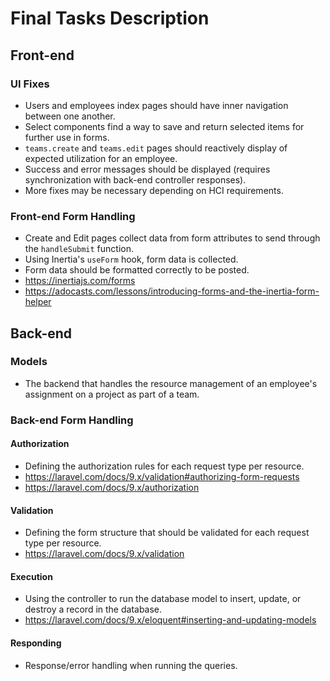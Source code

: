 # Final Tasks Description

## Front-end

### UI Fixes

- Users and employees index pages should have inner navigation between one another.
- Select components find a way to save and return selected items for further use in forms.
- ```teams.create``` and ```teams.edit``` pages should reactively display of expected utilization for an employee.
- Success and error messages should be displayed (requires synchronization with back-end controller responses).
- More fixes may be necessary depending on HCI requirements.

### Front-end Form Handling

- Create and Edit pages collect data from form attributes to send through the `handleSubmit` function.
- Using Inertia's ```useForm``` hook, form data is collected.
- Form data should be formatted correctly to be posted.
- <https://inertiajs.com/forms>
- <https://adocasts.com/lessons/introducing-forms-and-the-inertia-form-helper>

<div style="page-break-after: always"></div>

## Back-end

### Models

- The backend that handles the resource management of an employee's assignment on a project as part of a team.

### Back-end Form Handling

#### Authorization

- Defining the authorization rules for each request type per resource.
- <https://laravel.com/docs/9.x/validation#authorizing-form-requests>
- <https://laravel.com/docs/9.x/authorization>

#### Validation

- Defining the form structure that should be validated for each request type per resource.
- <https://laravel.com/docs/9.x/validation>

#### Execution

- Using the controller to run the database model to insert, update, or destroy a record in the database.
- <https://laravel.com/docs/9.x/eloquent#inserting-and-updating-models>

#### Responding

- Response/error handling when running the queries.
